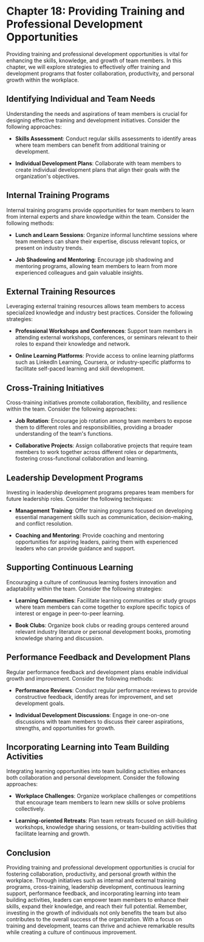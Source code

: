 Chapter 18: Providing Training and Professional Development Opportunities
=========================================================================

Providing training and professional development opportunities is vital for enhancing the skills, knowledge, and growth of team members. In this chapter, we will explore strategies to effectively offer training and development programs that foster collaboration, productivity, and personal growth within the workplace.

**Identifying Individual and Team Needs**
-----------------------------------------

Understanding the needs and aspirations of team members is crucial for designing effective training and development initiatives. Consider the following approaches:

* **Skills Assessment**: Conduct regular skills assessments to identify areas where team members can benefit from additional training or development.

* **Individual Development Plans**: Collaborate with team members to create individual development plans that align their goals with the organization's objectives.

**Internal Training Programs**
------------------------------

Internal training programs provide opportunities for team members to learn from internal experts and share knowledge within the team. Consider the following methods:

* **Lunch and Learn Sessions**: Organize informal lunchtime sessions where team members can share their expertise, discuss relevant topics, or present on industry trends.

* **Job Shadowing and Mentoring**: Encourage job shadowing and mentoring programs, allowing team members to learn from more experienced colleagues and gain valuable insights.

**External Training Resources**
-------------------------------

Leveraging external training resources allows team members to access specialized knowledge and industry best practices. Consider the following strategies:

* **Professional Workshops and Conferences**: Support team members in attending external workshops, conferences, or seminars relevant to their roles to expand their knowledge and network.

* **Online Learning Platforms**: Provide access to online learning platforms such as LinkedIn Learning, Coursera, or industry-specific platforms to facilitate self-paced learning and skill development.

**Cross-Training Initiatives**
------------------------------

Cross-training initiatives promote collaboration, flexibility, and resilience within the team. Consider the following approaches:

* **Job Rotation**: Encourage job rotation among team members to expose them to different roles and responsibilities, providing a broader understanding of the team's functions.

* **Collaborative Projects**: Assign collaborative projects that require team members to work together across different roles or departments, fostering cross-functional collaboration and learning.

**Leadership Development Programs**
-----------------------------------

Investing in leadership development programs prepares team members for future leadership roles. Consider the following techniques:

* **Management Training**: Offer training programs focused on developing essential management skills such as communication, decision-making, and conflict resolution.

* **Coaching and Mentoring**: Provide coaching and mentoring opportunities for aspiring leaders, pairing them with experienced leaders who can provide guidance and support.

**Supporting Continuous Learning**
----------------------------------

Encouraging a culture of continuous learning fosters innovation and adaptability within the team. Consider the following strategies:

* **Learning Communities**: Facilitate learning communities or study groups where team members can come together to explore specific topics of interest or engage in peer-to-peer learning.

* **Book Clubs**: Organize book clubs or reading groups centered around relevant industry literature or personal development books, promoting knowledge sharing and discussion.

**Performance Feedback and Development Plans**
----------------------------------------------

Regular performance feedback and development plans enable individual growth and improvement. Consider the following methods:

* **Performance Reviews**: Conduct regular performance reviews to provide constructive feedback, identify areas for improvement, and set development goals.

* **Individual Development Discussions**: Engage in one-on-one discussions with team members to discuss their career aspirations, strengths, and opportunities for growth.

**Incorporating Learning into Team Building Activities**
--------------------------------------------------------

Integrating learning opportunities into team building activities enhances both collaboration and personal development. Consider the following approaches:

* **Workplace Challenges**: Organize workplace challenges or competitions that encourage team members to learn new skills or solve problems collectively.

* **Learning-oriented Retreats**: Plan team retreats focused on skill-building workshops, knowledge sharing sessions, or team-building activities that facilitate learning and growth.

**Conclusion**
--------------

Providing training and professional development opportunities is crucial for fostering collaboration, productivity, and personal growth within the workplace. Through initiatives such as internal and external training programs, cross-training, leadership development, continuous learning support, performance feedback, and incorporating learning into team building activities, leaders can empower team members to enhance their skills, expand their knowledge, and reach their full potential. Remember, investing in the growth of individuals not only benefits the team but also contributes to the overall success of the organization. With a focus on training and development, teams can thrive and achieve remarkable results while creating a culture of continuous improvement.
